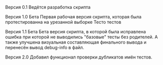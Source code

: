 Версия 0.1
Ведётся разработка скрипта

Версия 1.0 Бета
Первая рабочая версия скрипта, которая была протестированна на урезанной выборке Тесто тестов

Версия 1.1 Бета
Бета версия скрипта, в которой была исправлена ошибка при которой не выводились "базовые" тесты без родителей. А также улучшена визуальная составляющая финального вывода и перенесён вывод debug-info в файл.

Версия 2.0 
Добавил функционал проверки дубликатов имён тестов. 